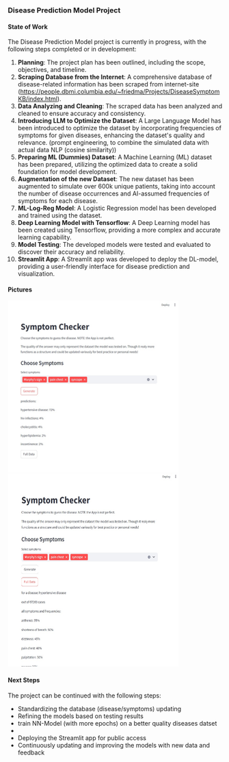 ### Disease Prediction Model Project
#### State of Work
The Disease Prediction Model project is currently in progress, with the following steps completed or in development:

1. **Planning**: The project plan has been outlined, including the scope, objectives, and timeline.
2. **Scraping Database from the Internet**: A comprehensive database of disease-related information has been scraped from internet-site (https://people.dbmi.columbia.edu/~friedma/Projects/DiseaseSymptomKB/index.html).
3. **Data Analyzing and Cleaning**: The scraped data has been analyzed and cleaned to ensure accuracy and consistency.
4. **Introducing LLM to Optimize the Dataset**: A Large Language Model has been introduced to optimize the dataset by incorporating frequencies of symptoms for given diseases, enhancing the dataset's quality and relevance. (prompt engineering, to combine the simulated data with actual data NLP (cosine similarity))
5. **Preparing ML (Dummies) Dataset**: A Machine Learning (ML) dataset has been prepared, utilizing the optimized data to create a solid foundation for model development.
6. **Augmentation of the new  Dataset**: The new dataset has been augmented to simulate over 600k unique patients, taking into account the number of disease occurrences and AI-assumed frequencies of symptoms for each disease.
7. **ML-Log-Reg Model**: A Logistic Regression model has been developed and trained using the dataset.
8. **Deep Learning Model with Tensorflow**: A Deep Learning model has been created using Tensorflow, providing a more complex and accurate learning capability.
9. **Model Testing**: The developed models were tested and evaluated to discover their accuracy and reliability.
10. **Streamlit App**: A Streamlit app was developed to deploy the DL-model, providing a user-friendly interface for disease prediction and visualization.

#### Pictures

<img src="pics/symptom_checker_2.jpg" style="width:400px;height:400px;">   <img src="pics/symptom_checker_3.jpg" style="width:400px;height:450px;">


#### Next Steps
The project can be continued with the following steps:

* Standardizing the database (disease/symptoms) updating
* Refining the models based on testing results
* train NN-Model (with more epochs) on a better quality diseases datset
* 
* Deploying the Streamlit app for public access
* Continuously updating and improving the models with new data and feedback
